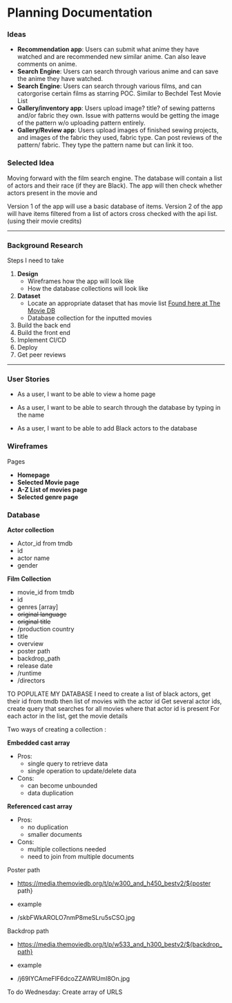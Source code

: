# Planning Documentation

### Ideas

 - **Recommendation app**: Users can submit what anime they have watched and are recommended new similar anime. Can also leave comments on anime. 
 - **Search Engine**: Users can search through various anime and can save the anime they have watched. 
  - **Search Engine**: Users can search through various films, and can catorgorise certain films as starring POC. Similar to Bechdel Test Movie List 
 - **Gallery/inventory app**: Users upload image? title? of sewing patterns and/or fabric they own. Issue with patterns would be getting the image of the pattern w/o uploading pattern entirely. 
 - **Gallery/Review app**: Users upload images of finished sewing projects, and images of the fabric they used, fabric type. Can post reviews of the pattern/ fabric.  They type the pattern name but can link it too. 

 ### Selected Idea
 Moving forward with the film search engine. The database will contain a list of actors and their race (if they are Black). The app will then check whether actors present in the movie and 

 Version 1 of the app will use a basic database of items. Version 2 of the app will have items filtered from a list of actors cross checked with the api list. (using their movie credits)

 ---
 
### Background Research
Steps I need to take
1. **Design**
    - Wireframes how the app will look like
    - How the database collections will look like
2.  **Dataset** 
    -   Locate an appropriate dataset that has movie list [Found here at The Movie DB](hhttps://developer.themoviedb.org/reference/movie-details)
    - Database collection for the inputted movies
3. Build the back end
4. Build the front end
5. Implement CI/CD
6. Deploy
7. Get peer reviews

---

 ### User Stories
 - As a user, I want to be able to view a home page
 - As a user, I want to be able to search through the database by typing in the name

- As a user, I want to be able to add Black actors to the database


### Wireframes
Pages
- **Homepage**
- **Selected Movie page**
- **A-Z List of movies page**
- **Selected genre page**

### Database
**Actor collection** 
- Actor_id from tmdb
- id
- actor name
- gender 

**Film Collection**
- movie_id from tmdb
- id
- genres [array]
- <s>original language</s>
- <s>original title</s>
- /production country
- title
- overview
- poster path
- backdrop_path
- release date
- /runtime
- /directors

TO POPULATE MY DATABASE
I need to create a list of black actors, get their id from tmdb
then 
list of movies with the actor id
Get several actor ids, create query that searches for all movies where that actor id is present
For each actor in the list, get the movie details

Two ways of creating a collection :

**Embedded cast array**
- Pros: 
    - single query to retrieve data
    - single operation to update/delete data
- Cons:
    - can become unbounded
    - data duplication

**Referenced cast array**
- Pros:
    - no duplication
    - smaller documents
- Cons: 
    - multiple collections needed 
    - need to join from multiple documents


Poster path
- https://media.themoviedb.org/t/p/w300_and_h450_bestv2/${poster path}

- example 
- /skbFWkAROLO7nmP8meSLru5sCSO.jpg

Backdrop path 
- https://media.themoviedb.org/t/p/w533_and_h300_bestv2/${backdrop_path}

- example 
- /j69IYCAmeFlF6dcoZZAWRUmI8On.jpg

To do Wednesday:
Create array of URLS